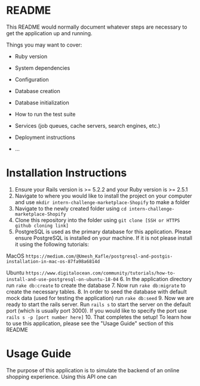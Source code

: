 # README

This README would normally document whatever steps are necessary to get the
application up and running.

Things you may want to cover:

* Ruby version

* System dependencies

* Configuration

* Database creation

* Database initialization

* How to run the test suite

* Services (job queues, cache servers, search engines, etc.)

* Deployment instructions

* ...
# Installation Instructions

1. Ensure your Rails version is >= 5.2.2 and your Ruby version is >= 2.5.1
2. Navigate to where you would like to install the project on your computer and use `mkdir intern-challenge-marketplace-Shopify` to make a folder
3. Navigate to the newly created folder using `cd intern-challenge-marketplace-Shopify`
4. Clone this repository into the folder using `git clone [SSH or HTTPS github cloning link]`
5. PostgreSQL is used as the primary database for this application. Please ensure PostgreSQL is installed on your machine. If it is not please install it using the following tutorials:

MacOS `https://medium.com/@Umesh_Kafle/postgresql-and-postgis-installation-in-mac-os-87fa98a6814d`

Ubuntu `https://www.digitalocean.com/community/tutorials/how-to-install-and-use-postgresql-on-ubuntu-18-04`
6. In the application directory run `rake db:create` to create the database
7. Now run `rake db:migrate` to create the necessary tables. 
8. In order to seed the database with default mock data (used for testing the application) run `rake db:seed`
9. Now we are ready to start the rails server. Run `rails s` to start the server on the default port (which is usually port 3000). If you would like to specify the port use `rails s -p [port number here]`
10. That completes the setup! To learn how to use this application, please see the "Usage Guide" section of this README

# Usage Guide

The purpose of this application is to simulate the backend of an online shopping experience. Using this API one can 

